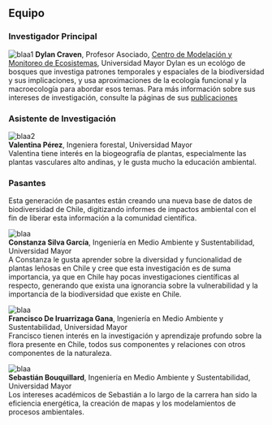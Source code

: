 ## Equipo   

### Investigador Principal  
![blaa1](images/dylancraven2.png)
**Dylan Craven**, Profesor Asociado, [Centro de Modelación y Monitoreo de Ecosistemas](https://cem.umayor.cl/), Universidad Mayor
Dylan es un ecológo de bosques que investiga patrones temporales y espaciales de la biodiversidad y sus implicaciones, y usa aproximaciones de la ecología funcional y la macroecología para abordar esos temas. Para más información sobre sus intereses de investigación, consulte la páginas de sus [publicaciones](/publications)   

### Asistente de Investigación  

![blaa2](/images/ValentinaPerez.png)    
**Valentina Pérez**, Ingeniera  forestal, Universidad Mayor  
Valentina tiene interés en la biogeografía de plantas, especialmente las plantas vasculares alto andinas, y le gusta mucho la educación ambiental.   

### Pasantes  

Esta generación de pasantes están creando una nueva base de datos de biodiversidad de Chile, digitizando informes de impactos ambiental con el fin de liberar esta información a la comunidad científica.      

![blaa](/images/constanza.png)    
**Constanza Silva García**, Ingeniería en Medio Ambiente y Sustentabilidad, Universidad Mayor  
A Constanza le gusta aprender sobre la diversidad y funcionalidad de plantas leñosas en Chile y cree que esta investigación es de suma importancia, ya que en Chile hay pocas investigaciones científicas al respecto, generando que exista una ignorancia sobre la vulnerabilidad y la importancia de la biodiversidad que existe en Chile.  

![blaa](/images/francisco_pasante.png)  
**Francisco De Iruarrizaga Gana**, Ingeniería en Medio Ambiente y Sustentabilidad, Universidad Mayor    
Francisco tienen interés en la investigación y aprendizaje profundo sobre la flora presente en Chile, todos sus componentes y relaciones con otros componentes de la naturaleza.  
  
![blaa](/images/sebastian.png)  
**Sebastián Bouquillard**, Ingeniería en Medio Ambiente y Sustentabilidad, Universidad Mayor  
Los intereses académicos de Sebastián a lo largo de la carrera han sido la eficiencia energética, la creación de mapas y los modelamientos de procesos ambientales.  
